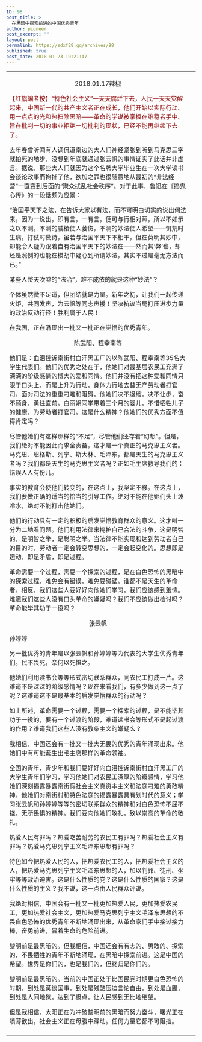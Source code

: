```yaml
---
ID: 98
post_title: >
  在黑暗中探索前进的中国优秀青年
author: pioneer
post_excerpt: ""
layout: post
permalink: https://sdxf28.gq/archives/98
published: true
post_date: 2018-01-23 19:21:47
---
```

<table id="pid37971" summary="pid37971" cellspacing="0" cellpadding="0">
<tbody>
<tr>
<td class="postcontent">
<div class="postmessage defaultpost">
<div id="postmessage_37971" class="t_msgfont">
<p align="center">2018.01.17辣椒</p>

<span style="font-size: medium;">

<span style="color: darkred;">【红旗编者按】“特色社会主义”一天天腐烂下去，人民一天天觉醒起来，中国新一代的共产主义者正在成长，他们开始以实际行动、用一点点的光和热扫除黑暗——革命的学说被掌握在维稳者手中、旨在批判一切的事业拒绝一切批判的现状，已经不能再继续下去了。

去年春曾听闻有人调侃道南边的大人们神经紧张到听到马克思三字就拍死的地步，没想到年底就通过张云帆的事情证实了此话并非虚言。据说，那些大人们就因为这个名牌大学毕业生在一次大学读书会谈论政事而拘捕了他，欲加之罪也很随意地从最初的“非法经营”一直变到后面的“聚众扰乱社会秩序”。对于此事，鲁迅在《捣鬼心传》的一段话颇为应景：

“治国平天下之法，在告诉大家以有法，而不可明白切实的说出何法来。因为一说出，即有言，一有言，便可与行相对照，所以不如示之以不测。不测的威棱使人萎伤，不测的妙法使人希望——饥荒时生病，打仗时做诗，虽若与治国平天下不相干，但在莫明其妙中，却能令人疑为跟着自有治国平天下的妙法在——然而其‘弊’也，却还是照例的也能在模胡中疑心到所谓妙法，其实不过是毫无方法而已。”

某些人整天吹嘘的“法治”，难不成依的就是这种“妙法”？

个体虽然微不足道，但团结就是力量。新年之初，让我们一起传递火炬，共同发声，为云帆等同志声援！坚决抗议当局打压进步力量的政治反动行径！胜利属于人民！
</span>


在我国，正在涌现出一批又一批正在觉悟的优秀青年。


</span>
<p align="center">陈武阳、程幸南等</p>

<span style="font-size: medium;">

他们是：血泪控诉南街村血汗黑工厂的以陈武阳、程幸南等35名大学生代表们。他们的优秀之处在于，他她们对最基层农民工充满了深深的阶级感情的博大的爱和同情。他们并没有把这种爱和同情只限于口头上，而是上升为行动，身体力行地去替无产劳动者打官司。面对司法的重重刁难和阻碍，他她们决不退缩，决不让步，奋不顾身，勇往直前。白丽娟同学带着三个月的婴儿，不惜牺牲儿子的健康，为劳动者打官司。这是什么精神？他她们的优秀方面不值得肯定吗？

尽管他她们有这样那样的“不足”，尽管他们还存着“幻想”。但是，我们绝对不能因此而求全责备。这才是一个真正的马克思主义者。马克思、恩格斯、列宁、斯大林、毛泽东，都是天生的马克思主义者吗？我们都是天生的马克思主义者吗？正如毛主席教导我们的：错误人人有份儿。

事实的教育会使他们转变的，在这点上，我坚定不移。在这点上，我们要做正确的适当的恰当的引导工作。绝对不能在他她们头上泼冷水，绝对不能打击他她们。

他们的行动具有一定的积极的启发觉悟教育群众的意义。这才叫一分为二地看问题。他们利用法律来掩护自己合法的斗争，这是明智的，是明智之举，是聪明之举。当法律不能实现和达到劳动者自己的目的时，劳动者一定会转变思想的，一定会起变化的。思想即是运动，即是矛盾，即是过程。

革命需要一个过程，需要一个探索的过程，是在白色恐怖的黑暗中的探索过程，难免会有错误，难免要碰壁。谁都不是天生的革命者。相反，我们这些人要好好向他她们学习，我们应该感到羞愧。难道我们这些人没有口头革命的嫌疑吗？我们不应该做出检讨吗？革命能毕其功于一役吗？


</span>
<p align="center">张云帆

孙婷婷</p>

<span style="font-size: medium;">

另一批优秀的青年是以张云帆和孙婷婷等为代表的大学生优秀青年们。民不畏死，奈何以死惧之。

他她们利用读书会等等形式密切联系群众，同农民工打成一片。这难道不是深深的阶级感情吗？现在来看我们，有多少做到这一点了呢？这难道这不是最基本的启发觉悟群众的行动吗？

如上所述，革命需要一个过程，需要一个探索的过程，是不能毕其功于一役的，要有一个过渡的阶段，难道读书会等形式不是起过渡的作用？难道我们这些人没有教条主义的嫌疑么？

我相信，中国还会有一批又一批大无畏的优秀的青年涌现出来。他她们中有可能诞生出毛主席那样的革命领袖。

全国的青年、青少年和我们要好好向血泪控诉南街村血汗黑工厂的大学生青年们学习，学习他她们对农民工深厚的阶级感情，学习他她们深刻揭露暴露南街假社会主义真资本主义和法庭刁难的勇敢精神。他她们对南街村和特色法庭的揭露暴露具有划时代的意义；学习张云帆和孙婷婷等等的密切联系群众的精神和对白色恐怖不屈不挠，无所畏惧的精神。我们要向他她们敬礼，致以崇高的革命的敬礼。

热爱人民有罪吗？热爱吃苦耐劳的农民工有罪吗？热爱社会主义有罪吗？热爱马克思列宁主义毛泽东思想有罪吗？

特色如今把热爱人民的人，把热爱农民工的人，把热爱社会主义的人，把热爱马克思列宁主义毛泽东思想的人，加以判罪、徒刑、坐牢等等政治迫害。这是什么性质的党？这是什么性质的国家？这是什么性质的主义？我不说，这一点由人民群众评说。

我绝对相信，中国会有一批又一批更加热爱人民，更加热爱农民工，更加热爱社会主义，更加热爱马克思列宁主义毛泽东思想的不畏白色恐怖的优秀青年不断地涌现出来，从革命家们手中接过接力棒，奋勇前进，冒着生命的危险前进。

黎明前是最黑暗的。但我相信，中国还会有有志的、勇敢的、探索的、不畏牺牲的青年不断地涌现，在黑暗中探索前进。这是中国的希望。世界是你们的，也是我们的，但终归是你们的。

黎明前是最黑暗的。当前的中国正处于比国民党时期更白色恐怖的时期，到处是莫谈国事，到处是残酷压迫言论自由，到处是血腥，到处是人间地狱，达到了极点，让人民感到无比地绝望。

但是我相信，太阳正在为冲破黎明前的黑暗而努力奋斗，曙光正在喷薄欲出，社会主义正在母腹中躁动。任何力量它都不可阻挡。</span></div>
<div id="post_rate_div_37971"></div>
</div></td>
</tr>
<tr>
<td class="postauthor"></td>
<td class="postcontent"></td>
</tr>
</tbody>
</table>